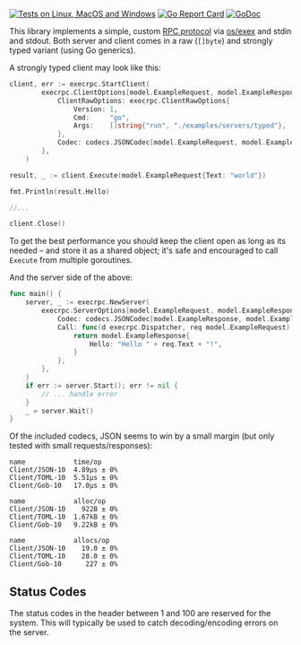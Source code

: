 [![Tests on Linux, MacOS and Windows](https://github.com/bep/execrpc/workflows/Test/badge.svg)](https://github.com/bep/execrpc/actions?query=workflow:Test)
[![Go Report Card](https://goreportcard.com/badge/github.com/bep/execrpc)](https://goreportcard.com/report/github.com/bep/execrpc)
[![GoDoc](https://godoc.org/github.com/bep/execrpc?status.svg)](https://godoc.org/github.com/bep/execrpc)

This library implements a simple, custom [RPC protocol](https://en.wikipedia.org/wiki/Remote_procedure_call) via [os/exex](https://pkg.go.dev/os/exec) and stdin and stdout. Both server and client comes in a raw (`[]byte`) and strongly typed variant (using Go generics).

A strongly typed client may look like this:

```go
client, err := execrpc.StartClient(
		execrpc.ClientOptions[model.ExampleRequest, model.ExampleResponse]{
			ClientRawOptions: execrpc.ClientRawOptions{
				Version: 1,
				Cmd:     "go",
				Args:    []string{"run", "./examples/servers/typed"},
			},
			Codec: codecs.JSONCodec[model.ExampleRequest, model.ExampleResponse]{},
		},
	)

result, _ := client.Execute(model.ExampleRequest{Text: "world"})

fmt.Println(result.Hello)

//...

client.Close()

```

To get the best performance you should keep the client open as long as its needed – and store it as a shared object; it's safe and encouraged to call `Execute` from multiple goroutines.

And the server side of the above:

```go
func main() {
	server, _ := execrpc.NewServer(
		execrpc.ServerOptions[model.ExampleRequest, model.ExampleResponse]{
			Codec: codecs.JSONCodec[model.ExampleResponse, model.ExampleRequest]{},
			Call: func(d execrpc.Dispatcher, req model.ExampleRequest) model.ExampleResponse {
				return model.ExampleResponse{
					Hello: "Hello " + req.Text + "!",
				}
			},
		},
	)
	if err := server.Start(); err != nil {
		// ... handle error
	}
	_ = server.Wait()
}
```

Of the included codecs, JSON seems to win by a small margin (but only tested with small requests/responses):

```bsh
name            time/op
Client/JSON-10  4.89µs ± 0%
Client/TOML-10  5.51µs ± 0%
Client/Gob-10   17.0µs ± 0%

name            alloc/op
Client/JSON-10    922B ± 0%
Client/TOML-10  1.67kB ± 0%
Client/Gob-10   9.22kB ± 0%

name            allocs/op
Client/JSON-10    19.0 ± 0%
Client/TOML-10    28.0 ± 0%
Client/Gob-10      227 ± 0%
```

## Status Codes

The status codes in the header between 1 and 100 are reserved for the system. This will typically be used to catch decoding/encoding errors on the server.
